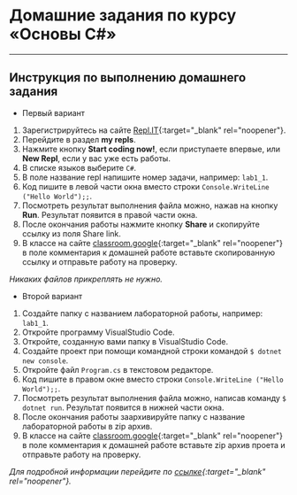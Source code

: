 # Домашние задания по курсу «Основы C#»

***

## Инструкция по выполнению домашнего задания

- Первый вариант

1. Зарегистрируйтесь на сайте [Repl.IT](http://repl.it/){:target="_blank" rel="noopener"}.
2. Перейдите в раздел **my repls**.
3. Нажмите кнопку **Start coding now!**, если приступаете впервые, или **New Repl**, если у вас уже есть работы.
4. В списке языков выберите `C#`.
5. В поле название repl напишите номер задачи, например: `lab1_1`.
6. Код пишите в левой части окна вместо строки `Console.WriteLine ("Hello World");;`.
7. Посмотреть результат выполнения файла можно, нажав на кнопку **Run**. Результат появится в правой части окна.
8. После окончания работы нажмите кнопку **Share** и скопируйте ссылку из поля Share link.
9. В классе на сайте [classroom.google](https://classroom.google.com/c/MjM5MzEwOTA3NTJa){:target="_blank" rel="noopener"} в поле комментария к домашней работе вставьте скопированную ссылку и отправьте работу на проверку.

*Никаких файлов прикреплять не нужно.*

- Второй вариант

1. Создайте папку с названием лабораторной работы, например: `lab1_1`.
2. Откройте программу VisualStudio Code.
3. Откройте, созданную вами папку в VisualStudio Code.
3. Создайте проект при помощи командной строки командой 
`$ dotnet new console`.
4. Откройте файл `Program.cs` в текстовом редакторе.
5. Код пишите в правом окне вместо строки `Console.WriteLine ("Hello World");;`.
6. Посмотреть результат выполнения файла можно, написав команду `$ dotnet run`. Результат появится в нижней части окна.
7. После окончания работы заархивируйте папку с название лабораторной работы в zip архив.
8. В классе на сайте [classroom.google](https://classroom.google.com/c/MjM5MzEwOTA3NTJa){:target="_blank" rel="noopener"} в поле комментария к домашней работе вставьте zip архив проета и отправьте работу на проверку.

*Для подробной информации перейдите по [ссылке](https://docs.microsoft.com/ru-ru/dotnet/core/tutorials/with-visual-studio-code){:target="_blank" rel="noopener"}.*
